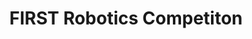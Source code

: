 ---
cover: "../Visuals/FRC/2020/robotHoops.gif"
coverAlt: ""
description: Competed in the FIRST Robotics Competition in High School from 2018 - 2020.
pubDate: 2020-01-01 00:00:00
slug: first-robotics-competition
title: FIRST Robotics Competiton
tags:
- Java
- Computer Vision
- Automation
- Robotics
---